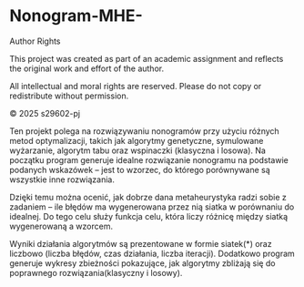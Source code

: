 # Nonogram-MHE-
Author Rights

This project was created as part of an academic assignment and reflects the original work and effort of the author.

All intellectual and moral rights are reserved.
Please do not copy or redistribute without permission.

© 2025 s29602-pj

Ten projekt polega na rozwiązywaniu nonogramów przy użyciu różnych metod optymalizacji, takich jak algorytmy genetyczne, symulowane wyżarzanie, algorytm tabu oraz wspinaczki (klasyczna i losowa). Na początku program generuje idealne rozwiązanie nonogramu na podstawie podanych wskazówek – jest to wzorzec, do którego porównywane są wszystkie inne rozwiązania.

Dzięki temu można ocenić, jak dobrze dana metaheurystyka radzi sobie z zadaniem – ile błędów ma wygenerowana przez nią siatka w porównaniu do idealnej. Do tego celu służy funkcja celu, która liczy różnicę między siatką wygenerowaną a wzorcem.

Wyniki działania algorytmów są prezentowane w formie siatek(*) oraz liczbowo (liczba błędów, czas działania, liczba iteracji). Dodatkowo program generuje wykresy zbieżności pokazujące, jak algorytmy zbliżają się do poprawnego rozwiązania(klasyczny i losowy).
